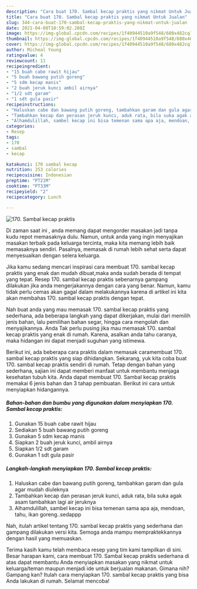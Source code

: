 ```yaml
---
description: "Cara buat 170. Sambal kecap praktis yang nikmat Untuk Jualan"
title: "Cara buat 170. Sambal kecap praktis yang nikmat Untuk Jualan"
slug: 344-cara-buat-170-sambal-kecap-praktis-yang-nikmat-untuk-jualan
date: 2021-04-08T10:59:02.208Z
image: https://img-global.cpcdn.com/recipes/1f40944510a9f548/680x482cq70/170-sambal-kecap-praktis-foto-resep-utama.jpg
thumbnail: https://img-global.cpcdn.com/recipes/1f40944510a9f548/680x482cq70/170-sambal-kecap-praktis-foto-resep-utama.jpg
cover: https://img-global.cpcdn.com/recipes/1f40944510a9f548/680x482cq70/170-sambal-kecap-praktis-foto-resep-utama.jpg
author: Micheal Young
ratingvalue: 4
reviewcount: 11
recipeingredient:
- "15 buah cabe rawit hijau"
- "5 buah bawang putih goreng"
- "5 sdm kecap manis"
- "2 buah jeruk kunci ambil airnya"
- "1/2 sdt garam"
- "1 sdt gula pasir"
recipeinstructions:
- "Haluskan cabe dan bawang putih goreng, tambahkan garam dan gula agar mudah diuleknya"
- "Tambahkan kecap dan perasan jeruk kunci, aduk rata, bila suka agak asam tambahkan lagi air jeruknya"
- "Alhamdulillah, sambel kecap ini bisa temenan sama apa aja, mendoan, tahu, ikan goreng..sedappp"
categories:
- Resep
tags:
- 170
- sambal
- kecap

katakunci: 170 sambal kecap 
nutrition: 253 calories
recipecuisine: Indonesian
preptime: "PT21M"
cooktime: "PT33M"
recipeyield: "2"
recipecategory: Lunch

---
```



![170. Sambal kecap praktis](https://img-global.cpcdn.com/recipes/1f40944510a9f548/680x482cq70/170-sambal-kecap-praktis-foto-resep-utama.jpg)

Di zaman  saat ini , anda memang dapat mengorder masakan jadi tanpa kudu repot memasaknya dulu. Namun, untuk anda yang ingin menyajikan masakan terbaik pada keluarga tercinta, maka kita memang lebih baik memasaknya sendiri. Pasalnya, memasak di rumah lebih sehat serta dapat menyesuaikan dengan selera keluarga.

Jika kamu sedang mencari inspirasi cara membuat 170. sambal kecap praktis yang enak dan mudah dibuat,maka anda sudah berada di tempat yang tepat. Resep 170. sambal kecap praktis  sebenarnya gampang dilakukan jika anda mengerjakannya dengan cara yang benar. Namun, kamu tidak perlu cemas akan gagal dalam melakukannya 
karena di artikel ini kita akan membahas 170. sambal kecap praktis dengan tepat.  



Nah buat anda yang mau memasak 170. sambal kecap praktis yang sederhana, ada beberapa langkah yang dapat dikerjakan, mulai dari memilih jenis bahan, lalu pemilihan bahan segar, hingga cara mengolah dan menyajikannya. Anda Tak perlu pusing jika mau memasak 170. sambal kecap praktis yang enak di rumah. Karena, asalkan anda  tahu caranya, maka hidangan ini dapat menjadi suguhan yang istimewa.

Berikut ini, ada beberapa cara praktis  dalam memasak caramembuat 170. sambal kecap praktis yang siap dihidangkan. Sekarang, yuk kita coba buat 170. sambal kecap praktis sendiri di rumah. Tetap dengan bahan yang sederhana, sajian ini dapat memberi manfaat untuk membantu menjaga kesehatan tubuh kita. Anda dapat membuat 170. Sambal kecap praktis memakai 6 jenis bahan dan 3 tahap pembuatan. Berikut ini cara untuk menyiapkan hidangannya.

<!--inarticleads1-->

##### Bahan-bahan dan bumbu yang digunakan dalam menyiapkan 170. Sambal kecap praktis:

1. Gunakan 15 buah cabe rawit hijau
1. Sediakan 5 buah bawang putih goreng
1. Gunakan 5 sdm kecap manis
1. Siapkan 2 buah jeruk kunci, ambil airnya
1. Siapkan 1/2 sdt garam
1. Gunakan 1 sdt gula pasir




<!--inarticleads2-->

##### Langkah-langkah menyiapkan 170. Sambal kecap praktis:

1. Haluskan cabe dan bawang putih goreng, tambahkan garam dan gula agar mudah diuleknya
1. Tambahkan kecap dan perasan jeruk kunci, aduk rata, bila suka agak asam tambahkan lagi air jeruknya
1. Alhamdulillah, sambel kecap ini bisa temenan sama apa aja, mendoan, tahu, ikan goreng..sedappp




Nah, itulah artikel tentang  170. sambal kecap praktis  yang sederhana dan gampang dilakukan versi kita. Semoga anda mampu mempraktekkannya dengan hasil yang memuaskan. 

Terima kasih kamu telah membaca resep yang tim kami tampilkan di sini. Besar harapan kami, cara membuat  170. Sambal kecap praktis sederhana di atas dapat membantu Anda menyiapkan masakan yang nikmat untuk keluarga/teman maupun menjadi ide untuk berjualan makanan. Gimana nih? Gampang kan? Itulah cara menyiapkan 170. sambal kecap praktis yang bisa Anda lakukan di rumah. Selamat mencoba!

